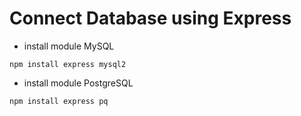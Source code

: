 # Connect Database using Express
- install module MySQL

```
npm install express mysql2
```

- install module PostgreSQL 

```
npm install express pq
```